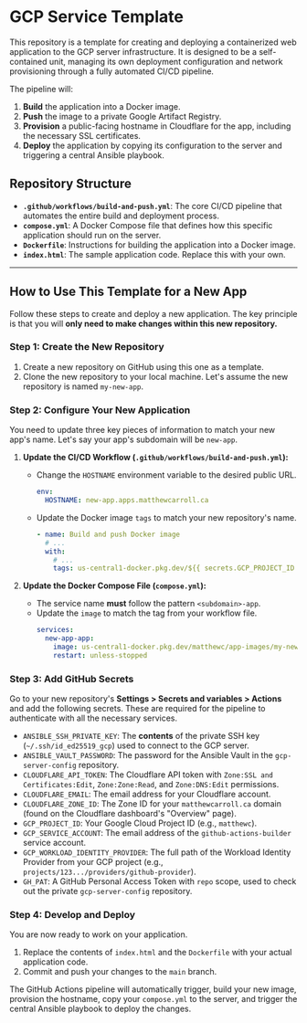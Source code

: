 # GCP Service Template

This repository is a template for creating and deploying a containerized web application to the GCP server infrastructure. It is designed to be a self-contained unit, managing its own deployment configuration and network provisioning through a fully automated CI/CD pipeline.

The pipeline will:
1.  **Build** the application into a Docker image.
2.  **Push** the image to a private Google Artifact Registry.
3.  **Provision** a public-facing hostname in Cloudflare for the app, including the necessary SSL certificates.
4.  **Deploy** the application by copying its configuration to the server and triggering a central Ansible playbook.

## Repository Structure

* **`.github/workflows/build-and-push.yml`**: The core CI/CD pipeline that automates the entire build and deployment process.
* **`compose.yml`**: A Docker Compose file that defines how this specific application should run on the server.
* **`Dockerfile`**: Instructions for building the application into a Docker image.
* **`index.html`**: The sample application code. Replace this with your own.

---

## How to Use This Template for a New App

Follow these steps to create and deploy a new application. The key principle is that you will **only need to make changes within this new repository.**

### Step 1: Create the New Repository

1.  Create a new repository on GitHub using this one as a template.
2.  Clone the new repository to your local machine. Let's assume the new repository is named `my-new-app`.

### Step 2: Configure Your New Application

You need to update three key pieces of information to match your new app's name. Let's say your app's subdomain will be `new-app`.

1.  **Update the CI/CD Workflow (`.github/workflows/build-and-push.yml`):**
    * Change the `HOSTNAME` environment variable to the desired public URL.
        ```yaml
        env:
          HOSTNAME: new-app.apps.matthewcarroll.ca
        ```
    * Update the Docker image `tags` to match your new repository's name.
        ```yaml
        - name: Build and push Docker image
          # ...
          with:
            # ...
            tags: us-central1-docker.pkg.dev/${{ secrets.GCP_PROJECT_ID }}/app-images/my-new-app:latest
        ```

2.  **Update the Docker Compose File (`compose.yml`):**
    * The service name **must** follow the pattern `<subdomain>-app`.
    * Update the `image` to match the tag from your workflow file.
        ```yaml
        services:
          new-app-app:
            image: us-central1-docker.pkg.dev/matthewc/app-images/my-new-app:latest
            restart: unless-stopped
        ```

### Step 3: Add GitHub Secrets

Go to your new repository's **Settings > Secrets and variables > Actions** and add the following secrets. These are required for the pipeline to authenticate with all the necessary services.

* `ANSIBLE_SSH_PRIVATE_KEY`: The **contents** of the private SSH key (`~/.ssh/id_ed25519_gcp`) used to connect to the GCP server.
* `ANSIBLE_VAULT_PASSWORD`: The password for the Ansible Vault in the `gcp-server-config` repository.
* `CLOUDFLARE_API_TOKEN`: The Cloudflare API token with `Zone:SSL and Certificates:Edit`, `Zone:Zone:Read`, and `Zone:DNS:Edit` permissions.
* `CLOUDFLARE_EMAIL`: The email address for your Cloudflare account.
* `CLOUDFLARE_ZONE_ID`: The Zone ID for your `matthewcarroll.ca` domain (found on the Cloudflare dashboard's "Overview" page).
* `GCP_PROJECT_ID`: Your Google Cloud Project ID (e.g., `matthewc`).
* `GCP_SERVICE_ACCOUNT`: The email address of the `github-actions-builder` service account.
* `GCP_WORKLOAD_IDENTITY_PROVIDER`: The full path of the Workload Identity Provider from your GCP project (e.g., `projects/123.../providers/github-provider`).
* `GH_PAT`: A GitHub Personal Access Token with `repo` scope, used to check out the private `gcp-server-config` repository.

### Step 4: Develop and Deploy

You are now ready to work on your application.

1.  Replace the contents of `index.html` and the `Dockerfile` with your actual application code.
2.  Commit and push your changes to the `main` branch.

The GitHub Actions pipeline will automatically trigger, build your new image, provision the hostname, copy your `compose.yml` to the server, and trigger the central Ansible playbook to deploy the changes.